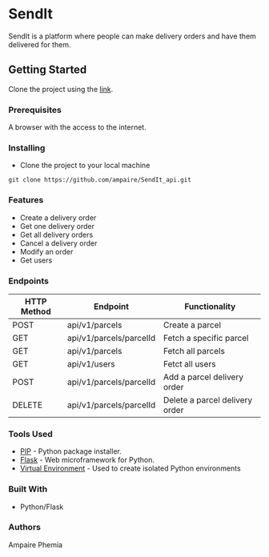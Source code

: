 # SendIt

SendIt is a platform where people can make delivery orders and have them delivered for them.


## Getting Started

Clone the project using the [link](https://github.com/ampaire/SendIt_api).

### Prerequisites

A browser with the access to the internet.

### Installing

* Clone the project to your local machine
```
git clone https://github.com/ampaire/SendIt_api.git
```

### Features

* Create a delivery order
* Get one delivery order
* Get all delivery orders
* Cancel a delivery order
* Modify an order
* Get users 


### Endpoints

HTTP Method|Endpoint|Functionality
-----------|--------|-------------
POST|api/v1/parcels|Create a parcel
GET|api/v1/parcels/parcelId|Fetch a specific parcel
GET|api/v1/parcels|Fetch all parcels
GET|api/v1/users| Fetct all users
POST|api/v1/parcels/parcelId|Add a parcel delivery order
DELETE|api/v1/parcels/parcelId| Delete a parcel delivery order

### Tools Used
* [PIP](https://pip.pypa.io/en/stable/) - Python package installer.
* [Flask](http://flask.pocoo.org/) - Web microframework for Python.
* [Virtual Environment](https://virtualenv.pypa.io/en/stable/) - Used to create isolated Python environments


### Built With

* Python/Flask

### Authors

Ampaire Phemia